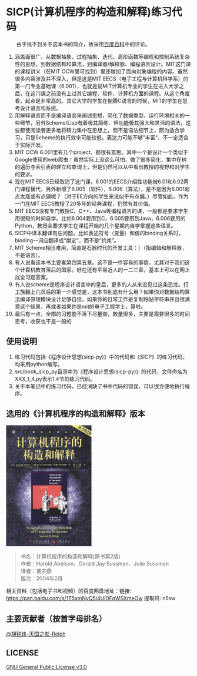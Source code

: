 # SICP(计算机程序的构造和解释)练习代码
&emsp;&emsp;由于找不到关于这本书的简介，故采用[百度百科](https://baike.baidu.com/item/%E8%AE%A1%E7%AE%97%E6%9C%BA%E7%A8%8B%E5%BA%8F%E7%9A%84%E6%9E%84%E9%80%A0%E5%92%8C%E8%A7%A3%E9%87%8A/6450283?fr=aladdin)中的评论。
1. 涵盖面很广。从数据抽象、过程抽象、迭代、高阶函数等编程和控制系统复杂性的思想，到数据结构和算法，到编译器/解释器、编程语言设计。MIT这门课的课程讲义（在MIT OCW里可找到）里还增加了面向对象编程的内容。虽然很多内容涉及并不深入，但是这是MIT EECS（电子工程与计算机科学系）的第一门专业基础课（6.001），也就是说MIT计算机专业的学生在进入大学之后，在这门课之前没有上过其它编程、软件、计算机方面的课程。从这个角度看，起点是非常高的。其它大学的学生在倒腾C语言的时候，MIT的学生在思考设计语言和系统。
2. 用解释语言而不是编译语言来阐述思想，简化了数据类型、运行环境相关的一些细节，另外Scheme/Lisp有着极其简练、但功能极其强大和灵活的语法，这些都使阅读者更多地将精力集中在思想上，而不是语法细节上，颇为适合学习，只是Scheme的执行效率可能较低，表达力可能不够”丰富“，不一定适合于实际开发。
3. MIT OCW 6.001里有几个project，都很有意思。其中一个是设计一个类似于Google使用的web爬虫！虽然实际上没这么可怕，做了很多简化，集中在树的遍历与索引表的建立和查询上，但是仍然可以从中看出教授的视野和对学生的要求。
4. 现在MIT EECS已经取消了这门课，6.001的EECS介绍性功能被6.01和6.02两门课程替代，另外新增了6.005（软件），6.006（算法），是不是因为6.001起点太高或有点偏呢？（对于EE方向的学生来说似乎有点偏。）尽管如此，作为一门在MIT EECS教授了20多年的经典课程，仍然有其价值。
5. MIT EECS没有专门教授C、C++、Java等编程语言的课，一般都是要求学生用很短的时间自学。比如6.004要用到C，6.005要用到Java，6.006要用的Python，教授会要求学生在课程开始的几个星期内自学掌握这些语言。
6. SICP中译本翻译有些问题。比如表述符号（变量）和值的binding关系时，binding一词应翻译成“绑定”，而不是“约束”。
7. MIT Scheme相当难用，简直是石器时代的开发工具：）（指编辑和解释器，不是语言）。
8. 有人说看这本书主要看第四第五章。这不是一件容易的事情，尤其对于我们这个计算机教育落后的国家。好在还有平易近人的一二三章，基本上可以在网上找全习题答案。
9. 有人说scheme是程序设计语言中的皇后，更多的人从来没见过这条恐龙。打工族翻上几页后的第一个感觉是，这本书到底有什么用？如果你对数据结构算法编译原理模块设计足够自信，如果你的日常工作是复制粘贴字符串并且很满意这个结果，再或者如果你是mit的电子工程学士，算啦。
10. 最后有一点，全部的习题能不落下尽量做，数量很多，主要是需要很多的时间思考，收获也不是一般的

## 使用说明
1. 练习代码包括《程序设计思想(sicp-py)》中的代码和《SICP》的练习代码，均采用python编写。
3. src/book_sicp_py目录中为《程序设计思想(sicp-py)》的代码，文件命名为XXX_1_4.py表示1.4节的练习代码。
2. 关于本笔记中的练习代码，已经消缺了书中代码的错误，可以很方便地执行程序。  

## 选用的《计算机程序的构造和解释》版本
<img src="./res/sicp-2ed.jpg" width="232">


> 书名：计算机程序的构造和解释(原书第2版)<br/>
> 作者：Harold Abelson、Gerald Jay Sussman、Julie Sussman<br/>
> 译者：裘宗燕<br/>
> 版次：2004年2月<br/>

相关资料（包括电子书和视频）的百度网盘地址：链接: https://pan.baidu.com/s/1T5xmNyQ5i4UlDFqWSXmeOw 提取码: n5sw 

## 主要贡献者（按首字母排名）
[@胡锐锋-天国之影-Relph](https://github.com/Relph1119)


## LICENSE
[GNU General Public License v3.0](https://github.com/relph1119/sicp-in-python-notes/blob/master/LICENSE)